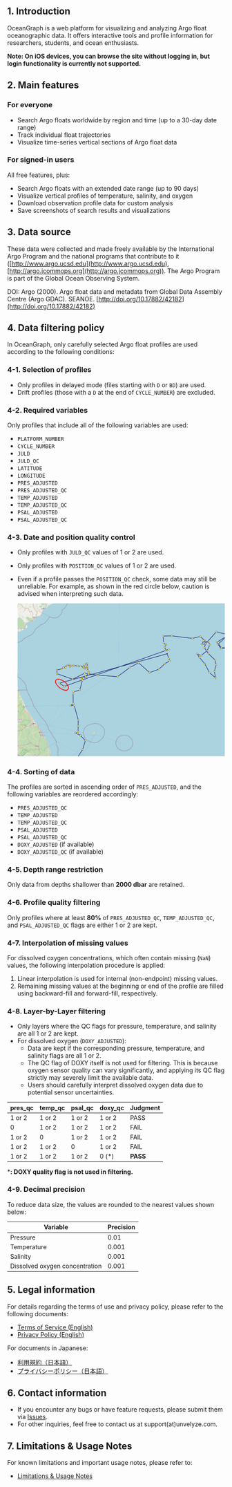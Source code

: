 ## 1. Introduction

OceanGraph is a web platform for visualizing and analyzing Argo float oceanographic data. It offers interactive tools and profile information for researchers, students, and ocean enthusiasts.

**Note: On iOS devices, you can browse the site without logging in, but login functionality is currently not supported.**

## 2. Main features

### For everyone

- Search Argo floats worldwide by region and time (up to a 30-day date range)
- Track individual float trajectories
- Visualize time-series vertical sections of Argo float data

### For signed-in users

All free features, plus:

- Search Argo floats with an extended date range (up to 90 days)
- Visualize vertical profiles of temperature, salinity, and oxygen
- Download observation profile data for custom analysis
- Save screenshots of search results and visualizations

## 3. Data source

These data were collected and made freely available by the International Argo Program and the national programs that contribute to it ([http://www.argo.ucsd.edu](http://www.argo.ucsd.edu), [http://argo.jcommops.org](http://argo.jcommops.org)).
The Argo Program is part of the Global Ocean Observing System.

DOI: Argo (2000). Argo float data and metadata from Global Data Assembly Centre (Argo GDAC). SEANOE. [http://doi.org/10.17882/42182](http://doi.org/10.17882/42182)

## 4. Data filtering policy

In OceanGraph, only carefully selected Argo float profiles are used according to the following conditions:

### 4-1. Selection of profiles

- Only profiles in delayed mode (files starting with `D` or `BD`) are used.
- Drift profiles (those with a `D` at the end of `CYCLE_NUMBER`) are excluded.

### 4-2. Required variables

Only profiles that include all of the following variables are used:

- `PLATFORM_NUMBER`
- `CYCLE_NUMBER`
- `JULD`
- `JULD_QC`
- `LATITUDE`
- `LONGITUDE`
- `PRES_ADJUSTED`
- `PRES_ADJUSTED_QC`
- `TEMP_ADJUSTED`
- `TEMP_ADJUSTED_QC`
- `PSAL_ADJUSTED`
- `PSAL_ADJUSTED_QC`

### 4-3. Date and position quality control

- Only profiles with `JULD_QC` values of 1 or 2 are used.
- Only profiles with `POSITION_QC` values of 1 or 2 are used.
- Even if a profile passes the `POSITION_QC` check, some data may still be unreliable. For example, as shown in the red circle below, caution is advised when interpreting such data.

    ![Position QC Check](./imgs/position_qc.png)

### 4-4. Sorting of data

The profiles are sorted in ascending order of `PRES_ADJUSTED`, and the following variables are reordered accordingly:

- `PRES_ADJUSTED_QC`
- `TEMP_ADJUSTED`
- `TEMP_ADJUSTED_QC`
- `PSAL_ADJUSTED`
- `PSAL_ADJUSTED_QC`
- `DOXY_ADJUSTED` (if available)
- `DOXY_ADJUSTED_QC` (if available)

### 4-5. Depth range restriction

Only data from depths shallower than **2000 dbar** are retained.

### 4-6. Profile quality filtering

Only profiles where at least **80%** of `PRES_ADJUSTED_QC`, `TEMP_ADJUSTED_QC`, and `PSAL_ADJUSTED_QC` flags are either 1 or 2 are kept.

### 4-7. Interpolation of missing values

For dissolved oxygen concentrations, which often contain missing (`NaN`) values, the following interpolation procedure is applied:

1. Linear interpolation is used for internal (non-endpoint) missing values.
2. Remaining missing values at the beginning or end of the profile are filled using backward-fill and forward-fill, respectively.

### 4-8. Layer-by-Layer filtering

- Only layers where the QC flags for pressure, temperature, and salinity are all 1 or 2 are kept.
- For dissolved oxygen (`DOXY_ADJUSTED`):
  - Data are kept if the corresponding pressure, temperature, and salinity flags are all 1 or 2.
  - The QC flag of DOXY itself is not used for filtering. This is because oxygen sensor quality can vary significantly, and applying its QC flag strictly may severely limit the available data.
  - Users should carefully interpret dissolved oxygen data due to potential sensor uncertainties.

| pres_qc | temp_qc | psal_qc | doxy_qc | Judgment |
|---------|---------|---------|---------|----------|
| 1 or 2  | 1 or 2  | 1 or 2  | 1 or 2  | PASS     |
| 0       | 1 or 2  | 1 or 2  | 1 or 2  | FAIL     |
| 1 or 2  | 0       | 1 or 2  | 1 or 2  | FAIL     |
| 1 or 2  | 1 or 2  | 0       | 1 or 2  | FAIL     |
| 1 or 2  | 1 or 2  | 1 or 2  | 0 (*)   | **PASS** |

***: DOXY quality flag is not used in filtering.**

### 4-9. Decimal precision

To reduce data size, the values are rounded to the nearest values shown below:

| Variable                       | Precision |
|--------------------------------|-----------|
| Pressure                       | 0.01      |
| Temperature                    | 0.001     |
| Salinity                       | 0.001     |
| Dissolved oxygen concentration | 0.001     |

## 5. Legal information

For details regarding the terms of use and privacy policy, please refer to the following documents:

- [Terms of Service (English)](./docs/terms_of_use_en.md)
- [Privacy Policy (English)](./docs/privacy_policy_en.md)

For documents in Japanese:

- [利用規約（日本語）](./docs/terms_of_use_ja.md)
- [プライバシーポリシー（日本語）](./docs/privacy_policy_ja.md)

## 6. Contact information

- If you encounter any bugs or have feature requests, please submit them via [Issues](https://github.com/Unvelyze/oceangraph-guide/issues).
- For other inquiries, feel free to contact us at support(at)unvelyze.com.

## 7. Limitations & Usage Notes

For known limitations and important usage notes, please refer to:

- [Limitations & Usage Notes](./docs/limitations.md)
